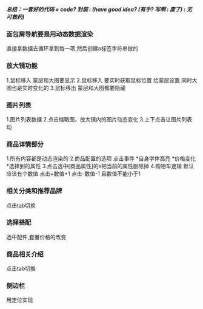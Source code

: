 ##### 总结：一套好的代码 = code?  封装 : (have good idea? (有手? 写啊 : 废了) : 无可救药)

### 面包屑导航要是用动态数据渲染
直接拿数据去循环拿到每一项,然后创建a标签字符串做的

### 放大镜功能
1.鼠标移入 蒙层和大图要显示
2.鼠标移入 要实时获取鼠标位置 给蒙层设置 同时大图也是实时变化的
3.鼠标移出 蒙层和大图都要隐藏

### 图片列表
1.图片列表数据
2.点击缩略图，放大镜内的图片动态变化
3.上下点击让图片列表动

### 商品详情部分
1.所有内容都是动态渲染的
2.商品配置的选项 点击事件
    *自身字体高亮
    *价格变化
    *选择到的属性
3.点击选中[商品属性]的`X`把当前的属性删除掉
4.购物车逻辑
默认应该有个数值
点击+数值+1
点击-数值-1
且数值不能小于1

### 相关分类和推荐品牌
点击tab切换

### 选择搭配
选中配件,套餐价格的改变

### 商品相关介绍
点击tab切换

### 侧边栏
用定位实现